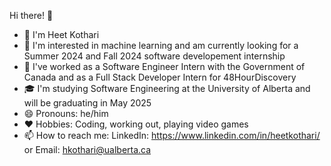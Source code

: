 Hi there! 👋 

- 🤝 I'm Heet Kothari
- 👀 I'm interested in machine learning and am currently looking for a Summer 2024 and Fall 2024 software developement internship
- 🏢 I've worked as a Software Engineer Intern with the Government of Canada and as a Full Stack Developer Intern for 48HourDiscovery
- 🎓 I'm studying Software Engineering at the University of Alberta and will be graduating in May 2025
- 😄 Pronouns: he/him
- ❤️ Hobbies: Coding, working out, playing video games
- 📫 How to reach me: LinkedIn: https://www.linkedin.com/in/heetkothari/  or Email: hkothari@ualberta.ca



